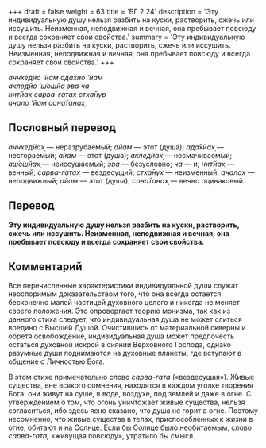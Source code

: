 +++
draft = false
weight = 63
title = 'БГ 2.24'
description = 'Эту индивидуальную душу нельзя разбить на куски, растворить, сжечь или иссушить. Неизменная, неподвижная и вечная, она пребывает повсюду и всегда сохраняет свои свойства.'
summary = 'Эту индивидуальную душу нельзя разбить на куски, растворить, сжечь или иссушить. Неизменная, неподвижная и вечная, она пребывает повсюду и всегда сохраняет свои свойства.'
+++

_аччхедйо ’йам ада̄хйо ’йам  
акледйо ’ш́ошйа эва ча  
нитйах̣ сарва-гатах̣ стха̄н̣ур  
ачало ’йам̇ сана̄танах̣_

## Пословный перевод

_аччхедйах̣_ — неразрубаемый; _айам_ — этот (душа); _ада̄хйах̣_ — несгораемый; _айам_ — этот (душа); _акледйах̣_ — несмачиваемый; _аш́ошйах̣_ — неиссушаемый; _эва_ — безусловно; _ча_ — и; _нитйах̣_ — вечный; _сарва_\-_гатах̣_ — вездесущий; _стха̄н̣ух̣_ — неизменный; _ачалах̣_ — неподвижный; _айам_ — этот (душа); _сана̄танах̣_ — вечно одинаковый.

## Перевод

**Эту индивидуальную душу нельзя разбить на куски, растворить, сжечь или иссушить. Неизменная, неподвижная и вечная, она пребывает повсюду и всегда сохраняет свои свойства.**

## Комментарий

Все перечисленные характеристики индивидуальной души служат неоспоримым доказательством того, что она всегда остается бесконечно малой частицей духовного целого и никогда не меняет своего положения. Это опровергает теорию монизма, так как из данного стиха следует, что индивидуальная душа не может слиться воедино с Высшей Душой. Очистившись от материальной скверны и обретя освобождение, индивидуальная душа может предпочесть остаться духовной искрой в сиянии Верховного Господа, однако разумные души поднимаются на духовные планеты, где вступают в общение с Личностью Бога.

В этом стихе примечательно слово _сарва-гата_ («вездесущая»). Живые существа, вне всякого сомнения, находятся в каждом уголке творения Бога: они живут на суше, в воде, воздухе, под землей и даже в огне. С утверждением о том, что огонь уничтожает живые существа, нельзя согласиться, ибо здесь ясно сказано, что душа не горит в огне. Поэтому несомненно, что живые существа в телах, приспособленных к жизни в огне, обитают и на Солнце. Если бы Солнце было необитаемым, слово _сарва-гата,_ «живущая повсюду», утратило бы смысл.
